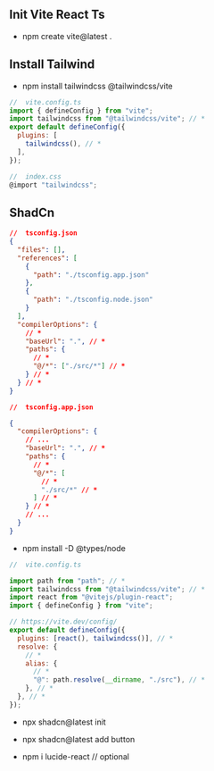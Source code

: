 ## Init Vite React Ts

- npm create vite@latest .

## Install Tailwind

- npm install tailwindcss @tailwindcss/vite

```js
//  vite.config.ts
import { defineConfig } from "vite";
import tailwindcss from "@tailwindcss/vite"; // *
export default defineConfig({
  plugins: [
    tailwindcss(), // *
  ],
});
```

```js
//  index.css
@import "tailwindcss";

```

## ShadCn

```json
//  tsconfig.json
{
  "files": [],
  "references": [
    {
      "path": "./tsconfig.app.json"
    },
    {
      "path": "./tsconfig.node.json"
    }
  ],
  "compilerOptions": {
    // *
    "baseUrl": ".", // *
    "paths": {
      // *
      "@/*": ["./src/*"] // *
    } // *
  } // *
}
```

```json
//  tsconfig.app.json

{
  "compilerOptions": {
    // ...
    "baseUrl": ".", // *
    "paths": {
      // *
      "@/*": [
        // *
        "./src/*" // *
      ] // *
    } // *
    // ...
  }
}
```

- npm install -D @types/node

```js
//  vite.config.ts

import path from "path"; // *
import tailwindcss from "@tailwindcss/vite"; // *
import react from "@vitejs/plugin-react";
import { defineConfig } from "vite";

// https://vite.dev/config/
export default defineConfig({
  plugins: [react(), tailwindcss()], // *
  resolve: {
    // *
    alias: {
      // *
      "@": path.resolve(__dirname, "./src"), // *
    }, // *
  }, // *
});
```

- npx shadcn@latest init

- npx shadcn@latest add button

- npm i lucide-react // optional
